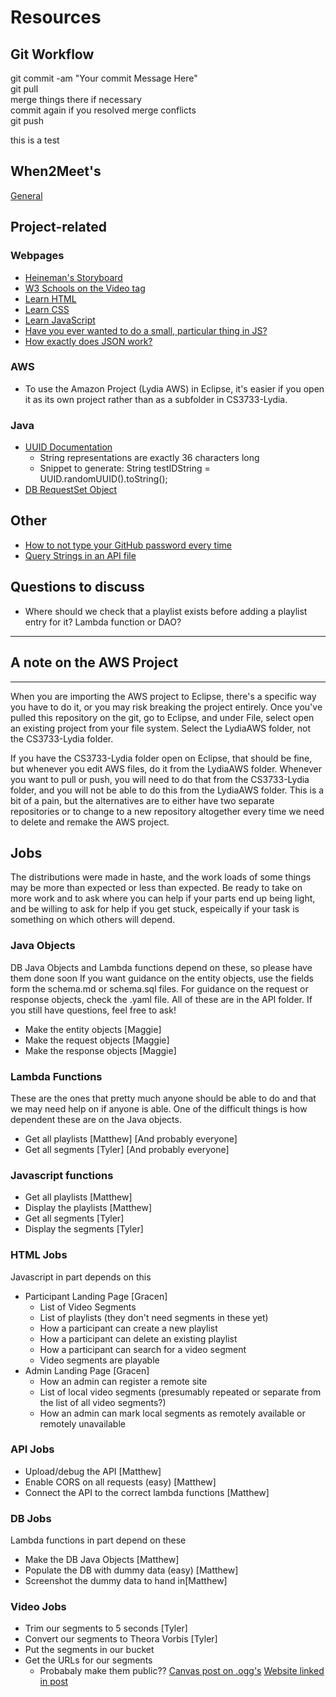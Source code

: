 # Resources

## Git Workflow

git commit -am "Your commit Message Here"  
git pull  
merge things there if necessary  
commit again if you resolved merge conflicts  
git push  

this is a test

## When2Meet's

[General](https://www.when2meet.com/?8367342-GaTih)

## Project-related

### Webpages
* [Heineman's Storyboard](https://web.cs.wpi.edu/~heineman/cs3733/)
* [W3 Schools on the Video tag](https://www.w3schools.com/tags/tag_video.asp)
* [Learn HTML](https://www.w3schools.com/html/default.asp)
* [Learn CSS](https://www.w3schools.com/css/default.asp)
* [Learn JavaScript](https://www.w3schools.com/js/default.asp)
* [Have you ever wanted to do a small, particular thing in JS?](https://www.w3schools.com/howto/default.asp)
* [How exactly does JSON work?](https://www.w3schools.com/Js/js_json_intro.asp)

### AWS
* To use the Amazon Project (Lydia AWS) in Eclipse, it's easier if you open it as 
  its own project rather than as a subfolder in CS3733-Lydia.

### Java
* [UUID Documentation](https://docs.oracle.com/javase/7/docs/api/java/util/UUID.html)
  * String representations are exactly 36 characters long
  * Snippet to generate: String testIDString = UUID.randomUUID().toString();
* [DB RequestSet Object](https://docs.oracle.com/javase/7/docs/api/java/sql/ResultSet.html)

## Other

* [How to not type your GitHub password every time](https://github.github.com/training-kit/downloads/github-git-cheat-sheet.pdf)
* [Query Strings in an API file](https://swagger.io/docs/specification/describing-parameters/#query-parameters)

## Questions to discuss
* Where should we check that a playlist exists before adding a playlist entry for it? 
  Lambda function or DAO?

-------------------------------
## A note on the AWS Project ##
-------------------------------
When you are importing the AWS project to Eclipse, there's a specific way you have to
do it, or you may risk breaking the project entirely. Once you've pulled this repository
on the git, go to Eclipse, and under File, select open an existing project from 
your file system. Select the LydiaAWS folder, not the CS3733-Lydia folder. 

If you have the CS3733-Lydia folder open on Eclipse, that should be fine, but whenever 
you edit AWS files, do it from the LydiaAWS folder. Whenever you want to pull or push,
you will need to do that from the CS3733-Lydia folder, and you will not be able to do
this from the LydiaAWS folder. This is a bit of a pain, but the alternatives are to either
have two separate repositories or to change to a new repository altogether every time we
need to delete and remake the AWS project.

## Jobs
The distributions were made in haste, and the work loads of some things may be
more than expected or less than expected. Be ready to take on more work and to
ask where you can help if your parts end up being light, and be willing to ask 
for help if you get stuck, espeically if your task is something on which others 
will depend. 

### Java Objects
DB Java Objects and Lambda functions depend on these, so please have them done soon
If you want guidance on the entity objects, use the fields form the schema.md or
schema.sql files. For guidance on the request or response objects, check the .yaml
file. All of these are in the API folder. If you still have questions, feel free to
ask!
* Make the entity objects [Maggie]
* Make the request objects [Maggie]
* Make the response objects [Maggie]

### Lambda Functions
These are the ones that pretty much anyone should be able to do and that we may need
help on if anyone is able. One of the difficult things is how dependent these are on
the Java objects.
* Get all playlists [Matthew] [And probably everyone]
* Get all segments [Tyler] [And probably everyone]

### Javascript functions
* Get all playlists [Matthew]
* Display the playlists [Matthew]
* Get all segments [Tyler]
* Display the segments [Tyler]

### HTML Jobs
Javascript in part depends on this
* Participant Landing Page [Gracen]
  * List of Video Segments
  * List of playlists (they don't need segments in these yet)
  * How a participant can create a new playlist
  * How a participant can delete an existing playlist
  * How a participant can search for a video segment
  * Video segments are playable
* Admin Landing Page [Gracen]
  * How an admin can register a remote site
  * List of local video segments (presumably repeated or separate 
    from the list of all video segments?)
  * How an admin can mark local segments as remotely available or
    remotely unavailable

### API Jobs
* Upload/debug the API [Matthew]
* Enable CORS on all requests (easy) [Matthew]
* Connect the API to the correct lambda functions [Matthew]

### DB Jobs
Lambda functions in part depend on these
* Make the DB Java Objects [Matthew]
* Populate the DB with dummy data (easy) [Matthew]
* Screenshot the dummy data to hand in[Matthew]

### Video Jobs
* Trim our segments to 5 seconds [Tyler]
* Convert our segments to Theora Vorbis [Tyler]
* Put the segments in our bucket
* Get the URLs for our segments
  * Probabaly make them public??
[Canvas post on .ogg's](https://canvas.wpi.edu/courses/16593/discussion_topics/85976)
[Website linked in post](http://www.activovision.com/pogg/doku.php?id=how_to_convert_a_video_to_ogg_with_vlc)